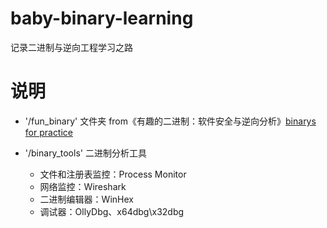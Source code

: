 # baby-binary-learning
记录二进制与逆向工程学习之路

# 说明
- '/fun_binary' 文件夹
from《有趣的二进制：软件安全与逆向分析》[binarys for practice](https://github.com/shyujikou/binarybook)


- '/binary_tools' 二进制分析工具
    - 文件和注册表监控：Process Monitor
    - 网络监控：Wireshark
    - 二进制编辑器：WinHex
    - 调试器：OllyDbg、x64dbg\x32dbg
